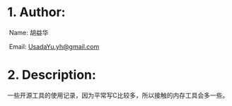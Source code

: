 # 1. Author:

​	Name: 胡益华

​	Email: UsadaYu.yh@gmail.com




# 2. Description:

​	一些开源工具的使用记录，因为平常写C比较多，所以接触的内存工具会多一些。
